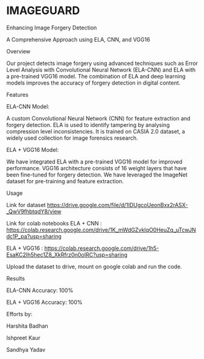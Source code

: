 
# IMAGEGUARD


Enhancing Image Forgery Detection
        
A Comprehensive Approach using ELA, CNN, and VGG16

Overview

Our project detects image forgery using advanced techniques such as Error Level Analysis with Convolutional Neural Network (ELA-CNN) and ELA with a pre-trained VGG16 model. The combination of ELA and deep learning models improves the accuracy of forgery detection in digital content.

Features

ELA-CNN Model:

A custom Convolutional Neural Network (CNN) for feature extraction and forgery detection.
ELA is used to identify tampering by analysing compression level inconsistencies.
It is trained on CASIA 2.0 dataset, a widely used collection for image forensics research.

ELA + VGG16 Model:

We have integrated ELA with a pre-trained VGG16 model for improved performance.
VGG16 architecture consists of 16 weight layers that have been fine-tuned for forgery detection.
We have leveraged the ImageNet dataset for pre-training and feature extraction.

Usage

Link for dataset
https://drive.google.com/file/d/1IDUgcoUeonBxx2rASX-_QwV9fhbtqdY8/view

Link for colab notebooks
ELA + CNN : https://colab.research.google.com/drive/1K_mWdGZvkIqO0HeuZq_uTcwJNdc1P_pa?usp=sharing

ELA + VGG16 : https://colab.research.google.com/drive/1h5-EsaKC2Ih5hec1Z8_XkRfrz0n0oIRC?usp=sharing


Upload the dataset to drive, mount on google colab and run the code.




Results

ELA-CNN Accuracy: 100%

ELA + VGG16 Accuracy: 100%

Efforts by:

Harshita Badhan

Ishpreet Kaur

Sandhya Yadav

